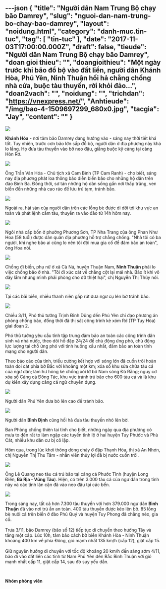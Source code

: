 ---json
{
    "title": "Người dân Nam Trung Bộ chạy bão Damrey",
    "slug": "nguoi-dan-nam-trung-bo-chay-bao-damrey",
    "layout": "noidung.html",
    "category": "danh-muc.tin-tuc",
    "tag": [
        "tin-tuc"
    ],
    "date": "2017-11-03T17:00:00.000Z",
    "draft": false,
    "tieude": "Người dân Nam Trung Bộ chạy bão Damrey",
    "doan gioi thieu": "",
    "doangioithieu": "Một ngày trước khi bão đổ bộ vào đất liền, người dân Khánh Hòa, Phú Yên, Ninh Thuận hối hả chằng chống nhà cửa, buộc tàu thuyền, rời khỏi đảo...",
    "doan2vach": "",
    "noidung": "",
    "trichdan": "https://vnexpress.net/",
    "Anhtieude": "/img/bao-4-1509697299_680x0.jpg",
    "tacgia": "Jay",
    "__content__": ""
}
---
<p><span style="font-size:14px"><img id="vne_slide_image_0" src="https://i-vnexpress.vnecdn.net/2017/11/03/bao-7-1509697294_680x0.jpg" /></span></p>

<p><span style="font-size:14px"><strong>Kh&aacute;nh H&ograve;a</strong>&nbsp;- nơi t&acirc;m b&atilde;o Damrey đang hướng v&agrave;o - s&aacute;ng nay thời tiết kh&aacute; tốt. Tuy nhi&ecirc;n, trước cơn b&atilde;o lớn sắp đổ bộ, người d&acirc;n ở địa phương n&agrave;y kh&aacute; lo lắng. Họ đưa t&agrave;u thuyền v&agrave;o bờ neo đậu, giằng buộc kỹ c&agrave;ng tại cảng H&ograve;n Rớ.</span></p>

<p><span style="font-size:14px"><img id="vne_slide_image_1" src="https://i-vnexpress.vnecdn.net/2017/11/03/bao-10_680x0.jpg" /></span></p>

<p><span style="font-size:14px">&Ocirc;ng Trần Văn H&oacute;a - Chủ tịch x&atilde; Cam B&igrave;nh (TP Cam Ranh) - cho biết, s&aacute;ng nay địa phương ph&aacute;t loa th&ocirc;ng b&aacute;o diễn biến b&atilde;o cho những hộ d&acirc;n tr&ecirc;n đảo B&igrave;nh Ba. Đồng thời, sơ t&aacute;n những hộ d&acirc;n sống gần nơi thấp trũng, ven biển đến những nh&agrave; cao r&aacute;o để lưu tr&uacute; tạm, tr&aacute;nh b&atilde;o.&nbsp;</span></p>

<p><span style="font-size:14px"><img id="vne_slide_image_2" src="https://i-vnexpress.vnecdn.net/2017/11/03/bao-4-1509697299_680x0.jpg" /></span></p>

<p><span style="font-size:14px">Ngo&agrave;i ra, hải sản của người d&acirc;n tr&ecirc;n c&aacute;c lồng b&egrave; được di dời tới khu vực an to&agrave;n v&agrave; ph&aacute;t lệnh cấm t&agrave;u, thuyền ra v&agrave;o đảo từ 14h h&ocirc;m nay.</span></p>

<p><span style="font-size:14px"><img id="vne_slide_image_3" src="https://i-vnexpress.vnecdn.net/2017/11/03/bao-9-1509697289_680x0.jpg" /></span></p>

<p><span style="font-size:14px">Ng&ocirc;i nh&agrave; cấp bốn ở phường Phương Sơn, TP Nha Trang của &ocirc;ng Phan Như Hoa (58 tuổi) được d&acirc;n qu&acirc;n địa phương hỗ trợ chằng chống. &quot;Nh&agrave; t&ocirc;i c&oacute; ba người, khi nghe b&atilde;o ai cũng lo n&ecirc;n t&ocirc;i đội mua gia cố để đảm bảo an to&agrave;n&quot;, &ocirc;ng Hoa n&oacute;i.</span></p>

<p><span style="font-size:14px"><img id="vne_slide_image_4" src="https://i-vnexpress.vnecdn.net/2017/11/03/bao-convoi-1509700545_680x0.jpg" /></span></p>

<p><span style="font-size:14px">Chồng đi biển, phụ nữ ở x&atilde; C&agrave; N&aacute;, huyện Thuận Nam,&nbsp;<strong>Ninh Thuận&nbsp;</strong>phải lo việc chống b&atilde;o ở nh&agrave;. &quot;T&ocirc;i đi x&uacute;c c&aacute;t về chằng cột lại m&aacute;i nh&agrave;. B&atilde;o &iacute;t khi v&ocirc; đ&acirc;y lắm nhưng m&igrave;nh phải ph&ograve;ng cho đỡ thiệt hại&quot;, chị Nguyễn Thị Th&uacute;y n&oacute;i.</span></p>

<p><span style="font-size:14px"><img id="vne_slide_image_5" src="https://i-vnexpress.vnecdn.net/2017/11/03/bao-2-1509694765_680x0.jpg" /></span></p>

<p><span style="font-size:14px">Tại c&aacute;c b&atilde;i biển, nhiều thanh ni&ecirc;n gấp r&uacute;t đưa ngư cụ l&ecirc;n bờ tr&aacute;nh b&atilde;o.</span></p>

<p><span style="font-size:14px"><img id="vne_slide_image_6" src="https://i-vnexpress.vnecdn.net/2017/11/03/pho-thu-tuong-1509700775_680x0.jpg" /></span></p>

<p><span style="font-size:14px">Chiều 3/11, Ph&oacute; thủ tướng Trịnh Đ&igrave;nh Dũng đến Ph&uacute; Y&ecirc;n chỉ đạo phương &aacute;n ph&ograve;ng chống b&atilde;o, đồng thời&nbsp;đ&atilde; thị s&aacute;t c&ocirc;ng tr&igrave;nh k&egrave; x&oacute;m Rớ (TP Tuy H&ograve;a) giai đoạn 2.</span></p>

<p><span style="font-size:14px">Ph&oacute; thủ tướng y&ecirc;u cầu tỉnh tập trung đảm bảo an to&agrave;n c&aacute;c c&ocirc;ng tr&igrave;nh d&acirc;n sinh v&agrave; nh&agrave; nước, theo d&otilde;i hồ đập 24/24 để chủ động ứng ph&oacute;, chủ động lực lượng tại chỗ ứng ph&oacute; với t&igrave;nh huống xấu nhất, đảm bảo an to&agrave;n t&iacute;nh mạng cho người d&acirc;n.</span></p>

<p><span style="font-size:14px">Theo b&aacute;o c&aacute;o của tỉnh, triều cường kết hợp với s&oacute;ng lớn đ&atilde; cuốn tr&ocirc;i ho&agrave;n to&agrave;n doi c&aacute;t ph&iacute;a bờ Bắc với khoảng một km; x&oacute;a sổ khu sửa chữa t&agrave;u c&aacute; của ngư d&acirc;n; l&agrave;m hư hỏng k&egrave; chống x&oacute;i lở bờ Nam s&ocirc;ng Đ&agrave; Rằng; nguy cơ x&oacute;a sổ Cảng c&aacute; Đ&ocirc;ng T&aacute;c, khu vực tr&aacute;nh tr&uacute; b&atilde;o cho 600 t&agrave;u c&aacute; v&agrave; l&agrave; khu dự kiến x&acirc;y dựng cảng c&aacute; ngừ chuy&ecirc;n dụng.</span></p>

<p><span style="font-size:14px"><img id="vne_slide_image_7" src="https://i-vnexpress.vnecdn.net/2017/11/03/bao-con-voi-1509700774_680x0.jpg" /></span></p>

<p><span style="font-size:14px">Người d&acirc;n Ph&uacute; Y&ecirc;n đưa b&ograve; l&ecirc;n cao để tr&aacute;nh b&atilde;o.</span></p>

<p><span style="font-size:14px"><img id="vne_slide_image_8" src="https://i-vnexpress.vnecdn.net/2017/11/03/bao-8-1509697292_680x0.jpg" /></span></p>

<p><span style="font-size:14px">Người d&acirc;n&nbsp;<strong>B&igrave;nh Định</strong>&nbsp;cũng hối hả đưa t&agrave;u thuyền nhỏ l&ecirc;n bờ.</span></p>

<p><span style="font-size:14px">Ban Ph&ograve;ng chống thi&ecirc;n tai tỉnh cho biết, những ng&agrave;y qua địa phương c&oacute; mưa to đến rất to l&agrave;m ngập c&aacute;c tuyến tỉnh lộ ở hai huyện Tuy Phước v&agrave; Ph&ugrave; C&aacute;t, nhiều khu d&acirc;n cư bị c&ocirc; lập.</span></p>

<p><span style="font-size:14px">H&ocirc;m qua, trong l&uacute;c khơi th&ocirc;ng d&ograve;ng chảy ở đập Thạnh H&ograve;a, thị x&atilde; An Nhơn, chị Nguyễn Thị Thu T&acirc;m - nh&acirc;n vi&ecirc;n thủy lợi đ&atilde; bị nước cuốn tr&ocirc;i.</span></p>

<p><span style="font-size:14px"><img id="vne_slide_image_9" src="https://i-vnexpress.vnecdn.net/2017/11/03/bao-3-1509694764_680x0.jpg" /></span></p>

<p><span style="font-size:14px">&Ocirc;ng L&ecirc; Quang neo t&agrave;u c&aacute; tr&uacute; b&atilde;o tại cảng c&aacute; Phước Tỉnh (huyện Long Điền,&nbsp;<strong>B&agrave; Rịa - Vũng T&agrave;u</strong>).&nbsp;Hiện, c&oacute; tr&ecirc;n 3.000 t&agrave;u c&aacute; của ngư d&acirc;n trong tỉnh n&agrave;y v&agrave; c&aacute;c tỉnh l&acirc;n cận đ&atilde; v&agrave;o neo đậu tại c&aacute;c bến.</span></p>

<p><span style="font-size:14px"><img id="vne_slide_image_10" src="https://i-vnexpress.vnecdn.net/2017/11/03/Binh-thuan-1509702062_680x0.jpg" /></span></p>

<p><span style="font-size:14px">Trong s&aacute;ng nay, tất cả hơn 7.300 t&agrave;u thuyền với hơn 379.000 ngư d&acirc;n&nbsp;<strong>B&igrave;nh Thuận</strong>&nbsp;đ&atilde; v&agrave;o nơi tr&uacute; ẩn an to&agrave;n. 400 t&agrave;u thuyền được k&eacute;o l&ecirc;n bờ. 85 lồng b&egrave; nu&ocirc;i c&aacute; tr&ecirc;n biển ở đảo Ph&uacute; Qu&yacute; v&agrave; huyện Tuy Phong đ&atilde; chằng n&eacute;o, gia cố.<br />
<br />
Trưa 3/11, b&atilde;o Damrey (b&atilde;o số 12) tiếp tục di chuyển theo hướng T&acirc;y v&agrave; tăng một cấp. L&uacute;c 10h, t&acirc;m b&atilde;o c&aacute;ch bờ biển Kh&aacute;nh H&ograve;a - Ninh Thuận khoảng 400 km về ph&iacute;a Đ&ocirc;ng, gi&oacute; mạnh nhất 135 km/h (cấp 12), giật cấp 15.<br />
<br />
Giữ nguy&ecirc;n hướng di chuyển với tốc độ khoảng 20 km/h đến s&aacute;ng sớm 4/11, b&atilde;o đi v&agrave;o đất liền c&aacute;c tỉnh từ Nam Ph&uacute; Y&ecirc;n đến Bắc B&igrave;nh Thuận với gi&oacute; mạnh nhất cấp 11, giật cấp 14, sau đ&oacute; suy yếu dần.</span></p>

<p>&nbsp;</p>

<p><span style="font-size:14px"><strong>Nh&oacute;m ph&oacute;ng vi&ecirc;n</strong></span></p>
